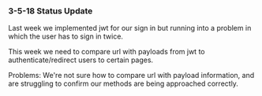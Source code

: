 ### 3-5-18 Status Update

Last week we implemented jwt for our sign in but running into a problem in which the user has to sign in twice. 

This week we need to compare url with payloads from jwt to authenticate/redirect users to certain pages.

Problems: We're not sure how to compare url with payload information, and are struggling to confirm our methods are being approached correctly.
